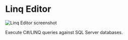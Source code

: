 Linq Editor
===========

![Linq Editor screenshot](http://i.imgur.com/Muuvfnz.png "Query databases using familiar C#/LINQ syntax.")

Execute C#/LINQ queries against SQL Server databases.